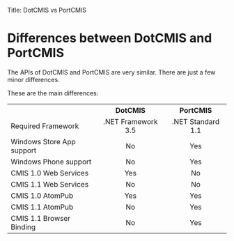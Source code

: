 Title:     DotCMIS vs PortCMIS

# Differences between DotCMIS and PortCMIS

The APIs of DotCMIS and PortCMIS are very similar. There are just a few minor differences.

These are the main differences:

<table>
<tr><th></th><th>DotCMIS</th><th>PortCMIS</th></tr>
<tr><td>Required Framework</td><td style="text-align: center">.NET Framework 3.5</td><td style="text-align: center">.NET Standard 1.1</td></tr>
<tr><td>Windows Store App support</td><td style="text-align: center">No</td><td style="text-align: center">Yes</td></tr>
<tr><td>Windows Phone support</td><td style="text-align: center">No</td><td style="text-align: center">Yes</td></tr>
<tr><td>CMIS 1.0 Web Services</td><td style="text-align: center">Yes</td><td style="text-align: center">No</td></tr>
<tr><td>CMIS 1.1 Web Services</td><td style="text-align: center">No</td><td style="text-align: center">No</td></tr>
<tr><td>CMIS 1.0 AtomPub</td><td style="text-align: center">Yes</td><td style="text-align: center">Yes</td></tr>
<tr><td>CMIS 1.1 AtomPub</td><td style="text-align: center">No</td><td style="text-align: center">Yes</td></tr>
<tr><td>CMIS 1.1 Browser Binding</td><td style="text-align: center">No</td><td style="text-align: center">Yes</td></tr>
<table>